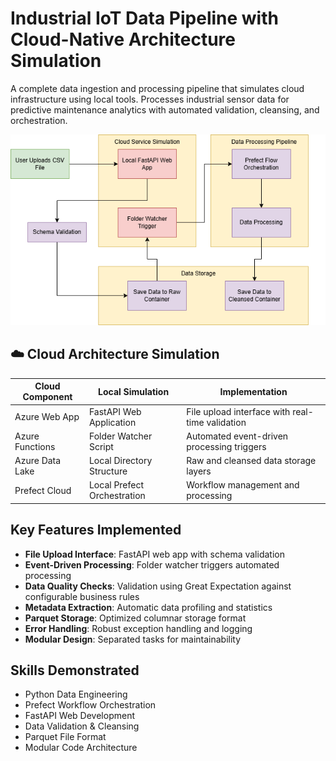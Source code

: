 # Industrial IoT Data Pipeline with Cloud-Native Architecture Simulation
A complete data ingestion and processing pipeline that simulates cloud infrastructure using local tools. Processes industrial sensor data for predictive maintenance analytics with automated validation, cleansing, and orchestration.

![Data Pipeline](docs\DataPipeline.png)

## ☁️ Cloud Architecture Simulation

| Cloud Component     | Local Simulation               | Implementation                                    |
|---------------------|-------------------------------|----------------------------------------------------|
| Azure Web App       |  FastAPI Web Application     | File upload interface with real-time validation     |
| Azure Functions     |  Folder Watcher Script       | Automated event-driven processing triggers          |
| Azure Data Lake     |  Local Directory Structure    | Raw and cleansed data storage layers               |
| Prefect Cloud       |  Local Prefect Orchestration | Workflow management and processing                  |


##  Key Features Implemented

- **File Upload Interface**: FastAPI web app with schema validation
- **Event-Driven Processing**: Folder watcher triggers automated processing
- **Data Quality Checks**: Validation using Great Expectation against configurable business rules
- **Metadata Extraction**: Automatic data profiling and statistics
- **Parquet Storage**: Optimized columnar storage format
- **Error Handling**: Robust exception handling and logging
- **Modular Design**: Separated tasks for maintainability

## Skills Demonstrated

- Python Data Engineering
- Prefect Workflow Orchestration
- FastAPI Web Development
- Data Validation & Cleansing
- Parquet File Format
- Modular Code Architecture
